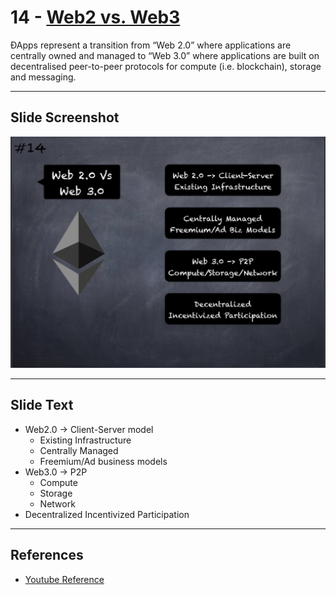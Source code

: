 # 14 - [Web2 vs. Web3](Web2%20vs.%20Web3.md)

ÐApps represent a transition from “Web 2.0” where applications are centrally owned and managed to “Web 3.0” where applications are built on decentralised peer-to-peer protocols for compute (i.e. blockchain), storage and messaging.

___
## Slide Screenshot
![014.jpg](../../images/1.%20Ethereum%20101/014.jpg)
___
## Slide Text
- Web2.0 -> Client-Server model
	- Existing Infrastructure
	- Centrally Managed
	- Freemium/Ad business models
- Web3.0 -> P2P
	- Compute
	- Storage
	- Network
- Decentralized Incentivized Participation
___
## References
- [Youtube Reference](https://youtu.be/44qhIBMGMoM?t=2940)